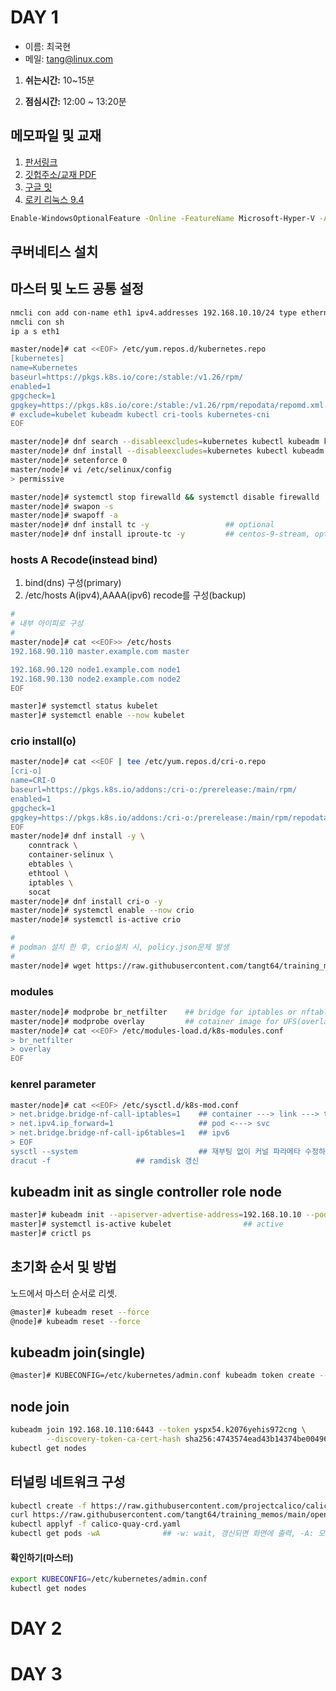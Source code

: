 # DAY 1

- 이름: 최국현
- 메일: tang@linux.com

1. __쉬는시간:__ 10~15분

2. __점심시간:__ 12:00 ~ 13:20분

메모파일 및 교재
---

1. [판서링크](https://miro.com/welcomeonboard/R0tJcFA3M0ZNeGFyMFpmWlI1NjJ2czZia1lQRDFRajZacXpNSExibWRid3A3dVN6dkdpcFpWTEdDckV6aUV5cnwzNDU4NzY0NTg1NjQ5MDkwMzU0fDI=?share_link_id=356070159051)
2. [깃헙주소/교재 PDF](https://github.com/tangt64/training_memos/tree/main/opensource-101/kubernetes-101)
3. [구글 밋](https://meet.google.com/eib-iziz-ckh)
4. [로키 리눅스 9.4](https://download.rockylinux.org/pub/rocky/9/isos/x86_64/Rocky-9.4-x86_64-minimal.iso)

```bash
Enable-WindowsOptionalFeature -Online -FeatureName Microsoft-Hyper-V -All
```

## 쿠버네티스 설치

## 마스터 및 노드 공통 설정

```bash
nmcli con add con-name eth1 ipv4.addresses 192.168.10.10/24 type ethernet ifname eth1 ipv4.method manual
nmcli con sh
ip a s eth1
```


```bash
master/node]# cat <<EOF> /etc/yum.repos.d/kubernetes.repo
[kubernetes]
name=Kubernetes
baseurl=https://pkgs.k8s.io/core:/stable:/v1.26/rpm/
enabled=1
gpgcheck=1
gpgkey=https://pkgs.k8s.io/core:/stable:/v1.26/rpm/repodata/repomd.xml.key
# exclude=kubelet kubeadm kubectl cri-tools kubernetes-cni
EOF

master/node]# dnf search --disableexcludes=kubernetes kubectl kubeadm kubelet 
master/node]# dnf install --disableexcludes=kubernetes kubectl kubeadm kubelet 
master/node]# setenforce 0
master/node]# vi /etc/selinux/config
> permissive
```

```bash
master/node]# systemctl stop firewalld && systemctl disable firewalld
master/node]# swapon -s
master/node]# swapoff -a
master/node]# dnf install tc -y                 ## optional
master/node]# dnf install iproute-tc -y         ## centos-9-stream, optional
```

### hosts A Recode(instead bind)
1. bind(dns) 구성(primary)
2. /etc/hosts A(ipv4),AAAA(ipv6) recode를 구성(backup)

```bash
#
# 내부 아이피로 구성
#
master/node]# cat <<EOF>> /etc/hosts
192.168.90.110 master.example.com master

192.168.90.120 node1.example.com node1
192.168.90.130 node2.example.com node2
EOF
```

```bash
master]# systemctl status kubelet
master]# systemctl enable --now kubelet
```

### crio install(o)

```bash
master/node]# cat <<EOF | tee /etc/yum.repos.d/cri-o.repo
[cri-o]
name=CRI-O
baseurl=https://pkgs.k8s.io/addons:/cri-o:/prerelease:/main/rpm/
enabled=1
gpgcheck=1
gpgkey=https://pkgs.k8s.io/addons:/cri-o:/prerelease:/main/rpm/repodata/repomd.xml.key
EOF
master/node]# dnf install -y \
    conntrack \
    container-selinux \
    ebtables \
    ethtool \
    iptables \
    socat
master/node]# dnf install cri-o -y
master/node]# systemctl enable --now crio
master/node]# systemctl is-active crio

#
# podman 설치 한 후, crio설치 시, policy.json문제 발생
#
master/node]# wget https://raw.githubusercontent.com/tangt64/training_memos/main/opensource/kubernetes-101/files/policy.json -O /etc/containers/policy.json
```
### modules

```bash
master/node]# modprobe br_netfilter    ## bridge for iptables or nftables, L2/L3
master/node]# modprobe overlay         ## cotainer image for UFS(overlay2), Disk(UFS)
master/node]# cat <<EOF> /etc/modules-load.d/k8s-modules.conf
> br_netfilter
> overlay
EOF
```

### kenrel parameter
```bash
master/node]# cat <<EOF> /etc/sysctl.d/k8s-mod.conf
> net.bridge.bridge-nf-call-iptables=1    ## container ---> link ---> tap ---> bridge
> net.ipv4.ip_forward=1                   ## pod <---> svc
> net.bridge.bridge-nf-call-ip6tables=1   ## ipv6
> EOF
sysctl --system                           ## 재부팅 없이 커널 파라메타 수정하기
dracut -f                   ## ramdisk 갱신
```

## kubeadm init as single controller role node

```bash
master]# kubeadm init --apiserver-advertise-address=192.168.10.10 --pod-network-cidr=192.168.0.0/16 --service-cidr=10.90.0.0/16
master]# systemctl is-active kubelet                ## active
master]# crictl ps 
```
## 초기화 순서 및 방법

노드에서 마스터 순서로 리셋.
```bash
@master]# kubeadm reset --force 
@node]# kubeadm reset --force
```

## kubeadm join(single)

```bash
@master]# KUBECONFIG=/etc/kubernetes/admin.conf kubeadm token create --print-join-command
```

## node join

```bash
kubeadm join 192.168.10.110:6443 --token yspx54.k2076yehis972cng \
        --discovery-token-ca-cert-hash sha256:4743574ead43b14374be00496294bcb5ee85a3967724c0c3464ca9dcb576fb27
kubectl get nodes    
```
## 터널링 네트워크 구성

```bash
kubectl create -f https://raw.githubusercontent.com/projectcalico/calico/v3.24.5/manifests/tigera-operator.yaml
curl https://raw.githubusercontent.com/tangt64/training_memos/main/opensource-101/kubernetes-101/calico-quay-crd.yaml -o calico-quay-crd.yaml 
kubectl applyf -f calico-quay-crd.yaml 
kubectl get pods -wA              ## -w: wait, 갱신되면 화면에 출력, -A: 모든 네임스페이스 Pod출력
```

#### 확인하기(마스터)
```bash
export KUBECONFIG=/etc/kubernetes/admin.conf 
kubectl get nodes
```

# DAY 2

# DAY 3

